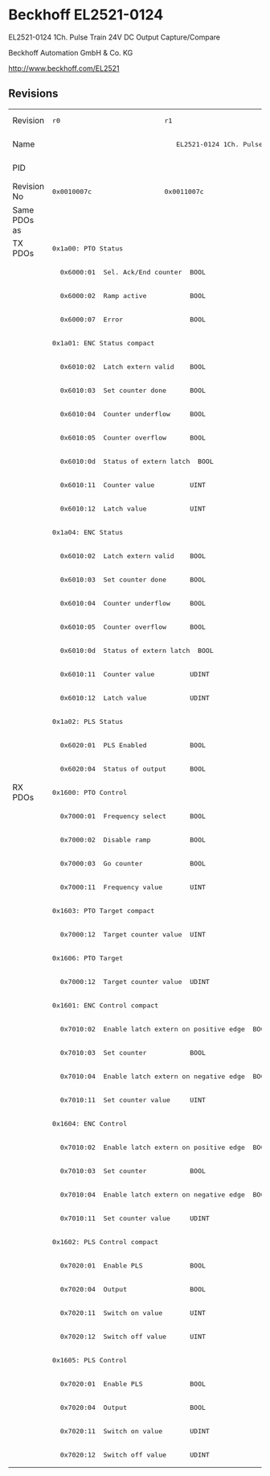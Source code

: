 # Beckhoff EL2521-0124

EL2521-0124 1Ch. Pulse Train 24V DC Output Capture/Compare

Beckhoff Automation GmbH & Co. KG

http://www.beckhoff.com/EL2521

## Revisions
<table>
<tr >
<td>Revision</td>
<td><pre>r0</pre></td>
<td><pre>r1</pre></td>
<td><pre>r2</pre></td>
<td><pre>r3</pre></td>
<td><pre>r4</pre></td>
</tr>
<tr >
<td>Name</td>
<td colspan=5 align="center"><pre>EL2521-0124 1Ch. Pulse Train 24V DC Output Capture/Compare</pre></td>
</tr>
<tr >
<td>PID</td>
<td colspan=5 align="center"><pre>0x09d93052</pre></td>
</tr>
<tr >
<td>Revision No</td>
<td><pre>0x0010007c</pre></td>
<td><pre>0x0011007c</pre></td>
<td><pre>0x0012007c</pre></td>
<td><pre>0x0013007c</pre></td>
<td><pre>0x0014007c</pre></td>
</tr>
<tr >
<td>Same PDOs as</td>
<td colspan=5 align="center"><pre></pre></td>
</tr>
<tr class="txpdo pdosection">
<td rowspan=23 valign=top>TX PDOs</td>
<td colspan=5 align="left"><pre>0x1a00: PTO Status</pre></td>
<td></td>
</tr>
<tr class="txpdo">
<td colspan=2 align="left"><pre>  0x6000:01  Sel. Ack/End counter  BOOL</pre></td>
<td colspan=3 align="left"><pre>  0x6000:01  Status__Sel. Ack/End counter  BOOL</pre></td>
</tr>
<tr class="txpdo">
<td colspan=2 align="left"><pre>  0x6000:02  Ramp active           BOOL</pre></td>
<td colspan=3 align="left"><pre>  0x6000:02  Status__Ramp active   BOOL</pre></td>
</tr>
<tr class="txpdo">
<td colspan=2 align="left"><pre>  0x6000:07  Error                 BOOL</pre></td>
<td colspan=3 align="left"><pre>  0x6000:07  Status__Error         BOOL</pre></td>
</tr>
<tr class="txpdo pdosection">
<td colspan=5 align="left"><pre>0x1a01: ENC Status compact</pre></td>
</tr>
<tr class="txpdo">
<td colspan=2 align="left"><pre>  0x6010:02  Latch extern valid    BOOL</pre></td>
<td colspan=3 align="left"><pre>  0x6010:02  Status__Latch extern valid  BOOL</pre></td>
</tr>
<tr class="txpdo">
<td colspan=2 align="left"><pre>  0x6010:03  Set counter done      BOOL</pre></td>
<td colspan=3 align="left"><pre>  0x6010:03  Status__Set counter done  BOOL</pre></td>
</tr>
<tr class="txpdo">
<td colspan=2 align="left"><pre>  0x6010:04  Counter underflow     BOOL</pre></td>
<td colspan=3 align="left"><pre>  0x6010:04  Status__Counter underflow  BOOL</pre></td>
</tr>
<tr class="txpdo">
<td colspan=2 align="left"><pre>  0x6010:05  Counter overflow      BOOL</pre></td>
<td colspan=3 align="left"><pre>  0x6010:05  Status__Counter overflow  BOOL</pre></td>
</tr>
<tr class="txpdo">
<td colspan=2 align="left"><pre>  0x6010:0d  Status of extern latch  BOOL</pre></td>
<td colspan=3 align="left"><pre>  0x6010:0d  Status__Status of extern latch  BOOL</pre></td>
</tr>
<tr class="txpdo">
<td colspan=5 align="left"><pre>  0x6010:11  Counter value         UINT</pre></td>
</tr>
<tr class="txpdo">
<td colspan=5 align="left"><pre>  0x6010:12  Latch value           UINT</pre></td>
</tr>
<tr class="txpdo pdosection">
<td colspan=5 align="left"><pre>0x1a04: ENC Status</pre></td>
</tr>
<tr class="txpdo">
<td colspan=2 align="left"><pre>  0x6010:02  Latch extern valid    BOOL</pre></td>
<td colspan=3 align="left"><pre>  0x6010:02  Status__Latch extern valid  BOOL</pre></td>
</tr>
<tr class="txpdo">
<td colspan=2 align="left"><pre>  0x6010:03  Set counter done      BOOL</pre></td>
<td colspan=3 align="left"><pre>  0x6010:03  Status__Set counter done  BOOL</pre></td>
</tr>
<tr class="txpdo">
<td colspan=2 align="left"><pre>  0x6010:04  Counter underflow     BOOL</pre></td>
<td colspan=3 align="left"><pre>  0x6010:04  Status__Counter underflow  BOOL</pre></td>
</tr>
<tr class="txpdo">
<td colspan=2 align="left"><pre>  0x6010:05  Counter overflow      BOOL</pre></td>
<td colspan=3 align="left"><pre>  0x6010:05  Status__Counter overflow  BOOL</pre></td>
</tr>
<tr class="txpdo">
<td colspan=2 align="left"><pre>  0x6010:0d  Status of extern latch  BOOL</pre></td>
<td colspan=3 align="left"><pre>  0x6010:0d  Status__Status of extern latch  BOOL</pre></td>
</tr>
<tr class="txpdo">
<td colspan=5 align="left"><pre>  0x6010:11  Counter value         UDINT</pre></td>
</tr>
<tr class="txpdo">
<td colspan=5 align="left"><pre>  0x6010:12  Latch value           UDINT</pre></td>
</tr>
<tr class="txpdo pdosection">
<td colspan=5 align="left"><pre>0x1a02: PLS Status</pre></td>
</tr>
<tr class="txpdo">
<td colspan=2 align="left"><pre>  0x6020:01  PLS Enabled           BOOL</pre></td>
<td colspan=3 align="left"><pre>  0x6020:01  Status__PLS Enabled   BOOL</pre></td>
</tr>
<tr class="txpdo">
<td colspan=2 align="left"><pre>  0x6020:04  Status of output      BOOL</pre></td>
<td colspan=3 align="left"><pre>  0x6020:04  Status__Status of output  BOOL</pre></td>
</tr>
<tr class="rxpdo pdosection">
<td rowspan=29 valign=top>RX PDOs</td>
<td colspan=5 align="left"><pre>0x1600: PTO Control</pre></td>
<td></td>
</tr>
<tr class="rxpdo">
<td colspan=2 align="left"><pre>  0x7000:01  Frequency select      BOOL</pre></td>
<td colspan=3 align="left"><pre>  0x7000:01  Control__Frequency select  BOOL</pre></td>
</tr>
<tr class="rxpdo">
<td colspan=2 align="left"><pre>  0x7000:02  Disable ramp          BOOL</pre></td>
<td colspan=3 align="left"><pre>  0x7000:02  Control__Disable ramp  BOOL</pre></td>
</tr>
<tr class="rxpdo">
<td colspan=2 align="left"><pre>  0x7000:03  Go counter            BOOL</pre></td>
<td colspan=3 align="left"><pre>  0x7000:03  Control__Go counter   BOOL</pre></td>
</tr>
<tr class="rxpdo">
<td colspan=5 align="left"><pre>  0x7000:11  Frequency value       UINT</pre></td>
</tr>
<tr class="rxpdo pdosection">
<td colspan=5 align="left"><pre>0x1603: PTO Target compact</pre></td>
</tr>
<tr class="rxpdo">
<td colspan=5 align="left"><pre>  0x7000:12  Target counter value  UINT</pre></td>
</tr>
<tr class="rxpdo pdosection">
<td colspan=5 align="left"><pre>0x1606: PTO Target</pre></td>
</tr>
<tr class="rxpdo">
<td colspan=5 align="left"><pre>  0x7000:12  Target counter value  UDINT</pre></td>
</tr>
<tr class="rxpdo pdosection">
<td colspan=5 align="left"><pre>0x1601: ENC Control compact</pre></td>
</tr>
<tr class="rxpdo">
<td colspan=2 align="left"><pre>  0x7010:02  Enable latch extern on positive edge  BOOL</pre></td>
<td colspan=3 align="left"><pre>  0x7010:02  Control__Enable latch extern on positive edge  BOOL</pre></td>
</tr>
<tr class="rxpdo">
<td colspan=2 align="left"><pre>  0x7010:03  Set counter           BOOL</pre></td>
<td colspan=3 align="left"><pre>  0x7010:03  Control__Set counter  BOOL</pre></td>
</tr>
<tr class="rxpdo">
<td colspan=2 align="left"><pre>  0x7010:04  Enable latch extern on negative edge  BOOL</pre></td>
<td colspan=3 align="left"><pre>  0x7010:04  Control__Enable latch extern on negative edge  BOOL</pre></td>
</tr>
<tr class="rxpdo">
<td colspan=5 align="left"><pre>  0x7010:11  Set counter value     UINT</pre></td>
</tr>
<tr class="rxpdo pdosection">
<td colspan=5 align="left"><pre>0x1604: ENC Control</pre></td>
</tr>
<tr class="rxpdo">
<td colspan=2 align="left"><pre>  0x7010:02  Enable latch extern on positive edge  BOOL</pre></td>
<td colspan=3 align="left"><pre>  0x7010:02  Control__Enable latch extern on positive edge  BOOL</pre></td>
</tr>
<tr class="rxpdo">
<td colspan=2 align="left"><pre>  0x7010:03  Set counter           BOOL</pre></td>
<td colspan=3 align="left"><pre>  0x7010:03  Control__Set counter  BOOL</pre></td>
</tr>
<tr class="rxpdo">
<td colspan=2 align="left"><pre>  0x7010:04  Enable latch extern on negative edge  BOOL</pre></td>
<td colspan=3 align="left"><pre>  0x7010:04  Control__Enable latch extern on negative edge  BOOL</pre></td>
</tr>
<tr class="rxpdo">
<td colspan=5 align="left"><pre>  0x7010:11  Set counter value     UDINT</pre></td>
</tr>
<tr class="rxpdo pdosection">
<td colspan=5 align="left"><pre>0x1602: PLS Control compact</pre></td>
</tr>
<tr class="rxpdo">
<td colspan=2 align="left"><pre>  0x7020:01  Enable PLS            BOOL</pre></td>
<td colspan=3 align="left"><pre>  0x7020:01  Control__Enable PLS   BOOL</pre></td>
</tr>
<tr class="rxpdo">
<td colspan=2 align="left"><pre>  0x7020:04  Output                BOOL</pre></td>
<td colspan=3 align="left"><pre>  0x7020:04  Control__Output       BOOL</pre></td>
</tr>
<tr class="rxpdo">
<td colspan=5 align="left"><pre>  0x7020:11  Switch on value       UINT</pre></td>
</tr>
<tr class="rxpdo">
<td colspan=5 align="left"><pre>  0x7020:12  Switch off value      UINT</pre></td>
</tr>
<tr class="rxpdo pdosection">
<td colspan=5 align="left"><pre>0x1605: PLS Control</pre></td>
</tr>
<tr class="rxpdo">
<td colspan=2 align="left"><pre>  0x7020:01  Enable PLS            BOOL</pre></td>
<td colspan=3 align="left"><pre>  0x7020:01  Control__Enable PLS   BOOL</pre></td>
</tr>
<tr class="rxpdo">
<td colspan=2 align="left"><pre>  0x7020:04  Output                BOOL</pre></td>
<td colspan=3 align="left"><pre>  0x7020:04  Control__Output       BOOL</pre></td>
</tr>
<tr class="rxpdo">
<td colspan=5 align="left"><pre>  0x7020:11  Switch on value       UDINT</pre></td>
</tr>
<tr class="rxpdo">
<td colspan=5 align="left"><pre>  0x7020:12  Switch off value      UDINT</pre></td>
</tr>
</table>
